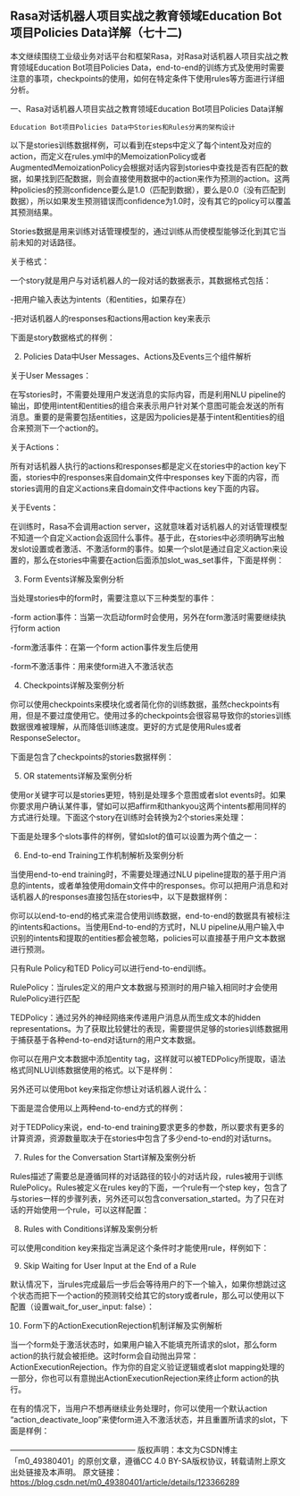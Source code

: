 ## Rasa对话机器人项目实战之教育领域Education Bot项目Policies Data详解（七十二)

本文继续围绕工业级业务对话平台和框架Rasa，对Rasa对话机器人项目实战之教育领域Education Bot项目Policies Data，end-to-end的训练方式及使用时需要注意的事项，checkpoints的使用，如何在特定条件下使用rules等方面进行详细分析。

 一、Rasa对话机器人项目实战之教育领域Education Bot项目Policies Data详解

    Education Bot项目Policies Data中Stories和Rules分离的架构设计

以下是stories训练数据样例，可以看到在steps中定义了每个intent及对应的action，而定义在rules.yml中的MemoizationPolicy或者AugmentedMemoizationPolicy会根据对话内容到stories中查找是否有匹配的数据，如果找到匹配数据，则会直接使用数据中的action来作为预测的action。这两种policies的预测confidence要么是1.0（匹配到数据），要么是0.0（没有匹配到数据），所以如果发生预测错误而confidence为1.0时，没有其它的policy可以覆盖其预测结果。

Stories数据是用来训练对话管理模型的，通过训练从而使模型能够泛化到其它当前未知的对话路径。

关于格式：

一个story就是用户与对话机器人的一段对话的数据表示，其数据格式包括：

-把用户输入表达为intents（和entities，如果存在）

-把对话机器人的responses和actions用action key来表示

下面是story数据格式的样例：

 2.  Policies Data中User Messages、Actions及Events三个组件解析

关于User Messages：

在写stories时，不需要处理用户发送消息的实际内容，而是利用NLU pipeline的输出，即使用intent和entities的组合来表示用户针对某个意图可能会发送的所有消息。重要的是需要包括entities，这是因为policies是基于intent和entities的组合来预测下一个action的。

关于Actions：

所有对话机器人执行的actions和responses都是定义在stories中的action key下面，stories中的responses来自domain文件中responses key下面的内容，而stories调用的自定义actions来自domain文件中actions key下面的内容。

关于Events：

在训练时，Rasa不会调用action server，这就意味着对话机器人的对话管理模型不知道一个自定义action会返回什么事件。基于此，在stories中必须明确写出触发slot设置或者激活、不激活form的事件。如果一个slot是通过自定义action来设置的，那么在stories中需要在action后面添加slot_was_set事件，下面是样例：

 3.  Form Events详解及案例分析

当处理stories中的form时，需要注意以下三种类型的事件：

-form action事件：当第一次启动form时会使用，另外在form激活时需要继续执行form action

-form激活事件：在第一个form action事件发生后使用

-form不激活事件：用来使form进入不激活状态

 4.  Checkpoints详解及案例分析

你可以使用checkpoints来模块化或者简化你的训练数据，虽然checkpoints有用，但是不要过度使用它。使用过多的checkpoints会很容易导致你的stories训练数据很难被理解，从而降低训练速度。更好的方式是使用Rules或者ResponseSelector。

下面是包含了checkpoints的stories数据样例：

 5.  OR statements详解及案例分析

使用or关键字可以是stories更短，特别是处理多个意图或者slot events时。如果你要求用户确认某件事，譬如可以把affirm和thankyou这两个intents都用同样的方式进行处理。下面这个story在训练时会转换为2个stories来处理：

下面是处理多个slots事件的样例，譬如slot的值可以设置为两个值之一：

 6.  End-to-end Training工作机制解析及案例分析

当使用end-to-end training时，不需要处理通过NLU pipeline提取的基于用户消息的intents，或者单独使用domain文件中的responses。你可以把用户消息和对话机器人的responses直接包括在stories中，以下是数据样例：

你可以以end-to-end的格式来混合使用训练数据，end-to-end的数据具有被标注的intents和actions。当使用End-to-end的方式时，NLU pipeline从用户输入中识别的intents和提取的entities都会被忽略，policies可以直接基于用户文本数据进行预测。

只有Rule Policy和TED Policy可以进行end-to-end训练。

RulePolicy：当rules定义的用户文本数据与预测时的用户输入相同时才会使用RulePolicy进行匹配

TEDPolicy：通过另外的神经网络来传递用户消息从而生成文本的hidden representations。为了获取比较健壮的表现，需要提供足够的stories训练数据用于捕获基于各种end-to-end对话turn的用户文本数据。

你可以在用户文本数据中添加entity tag，这样就可以被TEDPolicy所提取，语法格式同NLU训练数据使用的格式。以下是样例：

另外还可以使用bot key来指定你想让对话机器人说什么：

下面是混合使用以上两种end-to-end方式的样例：

对于TEDPolicy来说，end-to-end training要求更多的参数，所以要求有更多的计算资源，资源数量取决于在stories中包含了多少end-to-end的对话turns。

 7.  Rules for the Conversation Start详解及案例分析

Rules描述了需要总是遵循同样的对话路径的较小的对话片段，rules被用于训练RulePolicy。Rules被定义在rules key的下面，一个rule有一个step key，包含了与stories一样的步骤列表，另外还可以包含conversation_started。为了只在对话的开始使用一个rule，可以这样配置：

 8.  Rules with Conditions详解及案例分析

可以使用condition key来指定当满足这个条件时才能使用rule，样例如下：

 9.  Skip Waiting for User Input at the End of a Rule

默认情况下，当rules完成最后一步后会等待用户的下一个输入，如果你想跳过这个状态而把下一个action的预测转交给其它的story或者rule，那么可以使用以下配置（设置wait_for_user_input: false）：

 10.  Form下的ActionExecutionRejection机制详解及实例解析

当一个form处于激活状态时，如果用户输入不能填充所请求的slot，那么form action的执行就会被拒绝。这时form会自动抛出异常：ActionExecutionRejection。作为你的自定义验证逻辑或者slot mapping处理的一部分，你也可以有意抛出ActionExecutionRejection来终止form action的执行。

在有的情况下，当用户不想再继续业务处理时，你可以使用一个默认action “action_deactivate_loop”来使form进入不激活状态，并且重置所请求的slot，下面是样例：


————————————————
版权声明：本文为CSDN博主「m0_49380401」的原创文章，遵循CC 4.0 BY-SA版权协议，转载请附上原文出处链接及本声明。
原文链接：https://blog.csdn.net/m0_49380401/article/details/123366289
